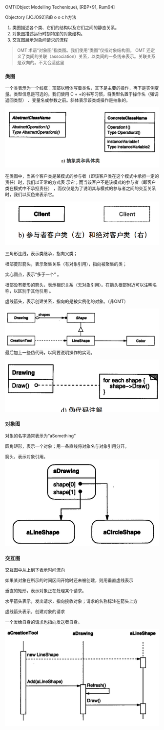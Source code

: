 OMT(Object Modelling Techenique), [RBP+91, Rum94]

Objectory [JCJO92]和B o o c h方法



1) 类图描述各个类、它们的结构以及它们之间的静态关系。
2) 对象图描述运行时刻特定的对象结构。
3) 交互图展示对象间请求的流程

>OMT 术语“对象图”指类图。我们使用“类图”仅指对象结构图。
>OMT 还定义了类间的关联（association）关系，以类间的一条线来表示。关联关系是双向的。不太合适这里

### 类图

一个类表示为一个线框：顶部以粗体写着类名，其下是主要的操作，再下是实例变量。类型信息是可选的。我们使用 C + +的书写习惯，将类型名置于操作名（强调返回类型） 、变量名或参数之前。斜体表示该类或操作是抽象的。

![image-20200304174537312](image-20200304174537312.png)

在类图中，当某个客户类是某模式的参与者（即该客户类在这个模式中承担一定的责任）时，我们以正常的方式表
示它；而当该客户不是该模式的参与者（即客户类在模式中不承担责任） ，而仅仅是为了说明其与模式的参与者之间的交互关系时，我们以灰色来表示它。

![image-20200304174809596](image-20200304174809596.png)


三角形连线，表示类继承，指向父类；

根部菱形箭头，表示聚集关系（有对象引用），指向被聚集的类；

实心圆点，表示“多于一个” 。

根部没有菱形的箭头，表示相识关系（无对象引用）。在箭头根部附近可以注明名称，以区别于其他引用 。

虚线箭头，表示创建关系，指向的是被实例化的对象。（非OMT）

![image-20200304175335130](image-20200304175335130.png)
最后加上一些伪代码，以简要说明操作的实现。

![image-20200304180038900](image-20200304180038900.png)

### 对象图

对象的名字通常表示为“aSomething” 

圆角矩形，表示一个对象；用一条直线将对象名与对象引用分开。

箭头，表示对象引用。
![image-20200304180449599](image-20200304180449599.png)

### 交互图

交互图中从上到下表示时间流向

如果某对象在所示的时间区间开始时还未被创建，则用垂直虚线表示

垂直的矩形，表示对象正在处理某个请求。

水平箭头表示，发出请求，指向接收对象；请求的名称标注在箭头上方

虚线箭头表示，创建对象的请求

一个发给自身的请求也指向发送者自身。

![image-20200304180709389](image-20200304180709389.png)